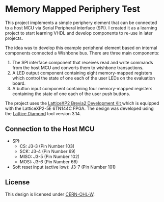 # Memory Mapped Periphery Test

This project implements a simple periphery element that can be connected to a host MCU via Serial Peripheral interface (SPI). I created it as a learning project to start learning VHDL and develop components to re-use in later projects.

The idea was to develop this example peripheral element based on internal components connected a Wishbone bus. There are three main components:

1. The SPI interface component that receives read and write commands from the host MCU and converts them to wishbone transactions.
2. A LED output component containing eight memory-mapped registers which control the state of one each of the user LEDs on the evaluation board.
3. A button input component containing four memory-mapped registers containing the state of one each of the user push buttons.

The project uses the [LatticeXP2 Brevia2 Development Kit ](https://www.latticesemi.com/products/developmentboardsandkits/latticexp2brevia2developmentkit) which is equipped with the LatticeXP2-5E 6TN144C FPGA. The design was developed using the [Lattice Diamond](https://www.latticesemi.com/en/Products/DesignSoftwareAndIP/FPGAandLDS/LatticeDiamond) tool version 3.14.

## Connection to the Host MCU

- SPI:
    - CS: J3-3 (Pin Number 103)
    - SCK: J3-4 (Pin Number 69)
    - MISO: J3-5 (Pin Number 102)
    - MOSI: J3-6 (Pin Number 66)
- Soft reset input (active low): J3-7 (Pin Number 101)

## License

This design is licensed under [CERN-OHL-W](https://ohwr.org/project/cernohl/-/wikis/Documents/CERN-OHL-version-2).


